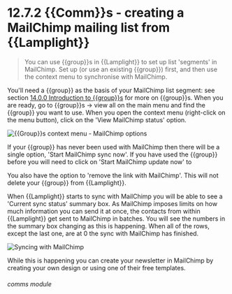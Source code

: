 # 12.7.2    {{Comm}}s - creating a MailChimp mailing list from {{Lamplight}}

> You can use {{group}}s in {{Lamplight}} to set up list 'segments' in MailChimp. Set up (or use an existing {{group}}) first, and then use the context menu to synchronise with MailChimp. 

You'll need a {{group}} as the basis of your MailChimp list segment: see section [14.0.0  Introduction to {{group}}s](/help/index/v/{{version}}/p/14.0.0) for more on {{group}}s. When you are ready, go to {{group}}s -> view all on the main menu and find the {{group}} you want to use. When you open the context menu (right-click on the menu button), click on the 'View MailChimp status' option.

![{{Group}}s context menu - MailChimp options]({{imgpath}}240a.png)

If your {{group}} has never been used with MailChimp then there will be a single option, 'Start MailChimp sync now'. If you have used the {{group}} before you will need to click on 'Start MailChimp update now' to 

You also have the option to 'remove the link with MailChimp'. This will not delete your {{group}} from {{Lamplight}}.

When {{Lamplight}} starts to sync with MailChimp you will be able to see a 'Current sync status' summary box. As MailChimp imposes limits on how much information you can send it at once, the contacts from within {{Lamplight}} get sent to MailChimp in batches. You will see the numbers in the summary box changing as this is happening. When all of the rows, except the last one, are at 0 the sync with MailChimp has finished.

![Syncing with MailChimp]({{imgpath}}240b.png)

While this is happening you can create your newsletter in MailChimp by creating your own design or using one of their free templates.

###### comms module

